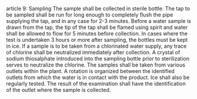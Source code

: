 article 9: Sampling
The sample shall be collected in sterile bottle. The tap to be sampled shall be run for long enough to completely flush the pipe supplying the tap, and in any case for 2-3 minutes. Before a water sample is drawn from the tap, the tip of the tap shall be flamed using spirit and water shall be allowed to flow for 5 minutes before collection. In cases where the test is undertaken 3 hours or more after sampling, the bottles must be kept in ice. If a sample is to be taken from a chlorinated water supply, any trace of chlorine shall be neutralized immediately after collection. A crystal of sodium thiosalphate introduced into the sampling bottle prior to sterilization serves to neutralize the chlorine.
The samples shall be taken from various outlets within the plant. A rotation is organized between the identified outlets from which the water is in contact with the product. Ice shall also be regularly tested.
The result of the examination shall have the identification of the outlet where the sample is collected.
<ul>
</ul>